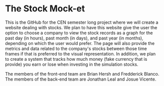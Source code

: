 # The Stock Mock-et
This is the GitHub for the CEN semester long project where we will create a website dealing with stocks. We plan to have this website give the user the option to choose a company to view the stock records as a graph for the past day (in hours), past month (in days), and past year (in months), depending on which the user would prefer. The page will also provide the metrics and data related to the company's stocks between those time frames if that is preferred to the visual representation. In addition, we plan to create a system that tracks how much money (fake currency that is provide) you earn or lose when investing in the simulation stocks. 

The members of the front-end team are Brian Hersh and Fredderick Blanco. The members of the back-end team are Jonathan Leal and Josue Vicente.
